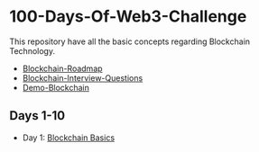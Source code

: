 # 100-Days-Of-Web3-Challenge
This repository have all the basic concepts regarding Blockchain Technology.

- [Blockchain-Roadmap](https://docs.google.com/document/d/1VRturzMybh4hX9ZUTEHZqo7Dmc90vfhh4ywbB_NIepk/edit)
- [Blockchain-Interview-Questions](https://docs.google.com/spreadsheets/d/1qDP5xnOt2B65tzlZnrQHfH3XS_5PmvrPNaP-tcxwUtY/edit#gid=0)
- [Demo-Blockchain](https://demoblockchain.org/blockchain)
  

## Days 1-10
- Day 1: [Blockchain Basics](https://github.com/jitendragangwar123/100-Days-Of-Web3-Challenge/blob/main/1_Blockchain_basics.txt)
